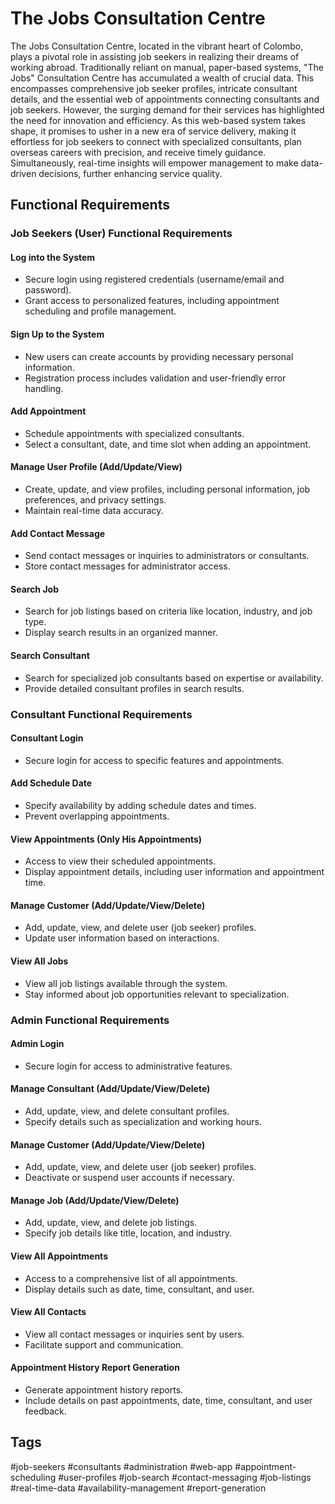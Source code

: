 # The Jobs Consultation Centre

The Jobs Consultation Centre, located in the vibrant heart of Colombo, plays a pivotal role in assisting job seekers in realizing their dreams of working abroad. Traditionally reliant on manual, paper-based systems, "The Jobs" Consultation Centre has accumulated a wealth of crucial data. This encompasses comprehensive job seeker profiles, intricate consultant details, and the essential web of appointments connecting consultants and job seekers. However, the surging demand for their services has highlighted the need for innovation and efficiency. As this web-based system takes shape, it promises to usher in a new era of service delivery, making it effortless for job seekers to connect with specialized consultants, plan overseas careers with precision, and receive timely guidance. Simultaneously, real-time insights will empower management to make data-driven decisions, further enhancing service quality.

## Functional Requirements

### Job Seekers (User) Functional Requirements

#### Log into the System
- Secure login using registered credentials (username/email and password).
- Grant access to personalized features, including appointment scheduling and profile management.

#### Sign Up to the System
- New users can create accounts by providing necessary personal information.
- Registration process includes validation and user-friendly error handling.

#### Add Appointment
- Schedule appointments with specialized consultants.
- Select a consultant, date, and time slot when adding an appointment.

#### Manage User Profile (Add/Update/View)
- Create, update, and view profiles, including personal information, job preferences, and privacy settings.
- Maintain real-time data accuracy.

#### Add Contact Message
- Send contact messages or inquiries to administrators or consultants.
- Store contact messages for administrator access.

#### Search Job
- Search for job listings based on criteria like location, industry, and job type.
- Display search results in an organized manner.

#### Search Consultant
- Search for specialized job consultants based on expertise or availability.
- Provide detailed consultant profiles in search results.

### Consultant Functional Requirements

#### Consultant Login
- Secure login for access to specific features and appointments.

#### Add Schedule Date
- Specify availability by adding schedule dates and times.
- Prevent overlapping appointments.

#### View Appointments (Only His Appointments)
- Access to view their scheduled appointments.
- Display appointment details, including user information and appointment time.

#### Manage Customer (Add/Update/View/Delete)
- Add, update, view, and delete user (job seeker) profiles.
- Update user information based on interactions.

#### View All Jobs
- View all job listings available through the system.
- Stay informed about job opportunities relevant to specialization.

### Admin Functional Requirements

#### Admin Login
- Secure login for access to administrative features.

#### Manage Consultant (Add/Update/View/Delete)
- Add, update, view, and delete consultant profiles.
- Specify details such as specialization and working hours.

#### Manage Customer (Add/Update/View/Delete)
- Add, update, view, and delete user (job seeker) profiles.
- Deactivate or suspend user accounts if necessary.

#### Manage Job (Add/Update/View/Delete)
- Add, update, view, and delete job listings.
- Specify job details like title, location, and industry.

#### View All Appointments
- Access to a comprehensive list of all appointments.
- Display details such as date, time, consultant, and user.

#### View All Contacts
- View all contact messages or inquiries sent by users.
- Facilitate support and communication.

#### Appointment History Report Generation
- Generate appointment history reports.
- Include details on past appointments, date, time, consultant, and user feedback.

## Tags
#job-seekers #consultants #administration #web-app #appointment-scheduling #user-profiles #job-search #contact-messaging #job-listings #real-time-data #availability-management #report-generation


